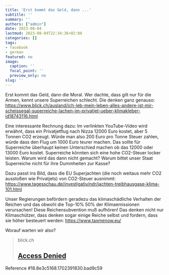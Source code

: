 ```yaml
---
title: 'Erst kommt das Geld, dann ...'
subtitle: ''
summary: ''
authors: ["admin"]
date: 2023-08-04
lastmod: 2023-08-04T22:34:36+02:00
categories: []
tags:
- facebook
- german
featured: no
image:
  caption: ''
  focal_point: ''
  preview_only: no
slug: ''
---
```

Erst kommt das Geld, dann die Moral. Wer dachte, dass gilt nur für die Armen, kennt unsere Superreichen schlecht. Die denken ganz genauso:
https://www.blick.ch/ausland/ich-leb-mein-leben-alles-andere-ist-mir-scheissegal-superreiche-lachen-im-privatjet-ueber-klimakleber-id18743116.html

Eine interessante Rechnung dazu:
Im verlinkten YouTube-Video wird erwähnt, dass ein Privatjetflug nach Nizza 12000 Euro kostet, aber 5 Tonnen CO2 erzeugt. Würde man also 200 Euro pro Tonne Steuer zahlen, würde dass den Flug um 1000 Euro teurer machen. Das sollte für Superreiche überhaupt keinen Unterschied machen ob das 12000 oder 13000 Euro kostet. Superreiche könnten sich eine hohe CO2-Steuer locker leisten. Warum wird das dann nicht gemacht? Warum bittet unser Staat Superreiche nicht für ihre Dummheiten zur Kasse?

Dazu passt ins Bild, dass die EU Superjachten (die noch weitaus mehr CO2 ausstoßen wie Privatjets) von CO2-Steuer ausnimmt: https://www.tagesschau.de/investigativ/ndr/jachten-treibhausgase-klima-101.html

Unser Regierungen befördern geradezu das klimaschädliche Verhalten der Reichen und das obwohl die Top-10% 50% der Klimaemissionen verursachen! Diese Reichensubvention muß aufhören! Das denken nicht nur Klimaschützer, dass denken sogar einige Reiche selbst und fordern, dass sie höher besteuert werden: https://www.taxmenow.eu/

Worauf warten wir also?
> blick.ch
> ## [Access Denied](https://www.blick.ch/ausland/ich-leb-mein-leben-alles-andere-ist-mir-scheissegal-superreiche-lachen-im-privatjet-ueber-klimakleber-id18743116.html)
>
>
Reference #18.8e3c5168.1702391830.bad9c59



